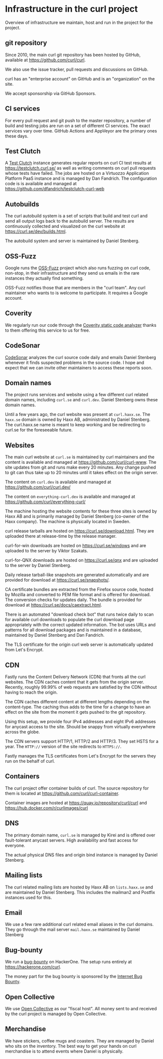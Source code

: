 <!--
Copyright (C) Daniel Stenberg, <daniel@haxx.se>, et al.

SPDX-License-Identifier: curl
-->

# Infrastructure in the curl project

Overview of infrastructure we maintain, host and run in the project for the
project.

## git repository

Since 2010, the main curl git repository has been hosted by GitHub, available
at https://github.com/curl/curl.

We also use the issue tracker, pull requests and discussions on GitHub.

curl has an "enterprise account" on GitHub and is an "organization" on the
site.

We accept sponsorship via GitHub Sponsors.

## CI services

For every pull request and git push to the master repository, a number of
build and testing jobs are run on a set of different CI services. The exact
services vary over time. GitHub Actions and AppVeyor are the primary ones
these days.

## Test Clutch

A [Test Clutch](https://github.com/dfandrich/testclutch) instance generates
regular reports on curl CI test results at https://testclutch.curl.se/ as well
as writing comments on curl pull requests whose tests have failed. The jobs
are hosted on a Virtuozzo Application Platform PaaS instance and is managed by
Dan Fandrich. The configuration code is is available and managed at
https://github.com/dfandrich/testclutch-curl-web

## Autobuilds

The curl autobuild system is a set of scripts that build and test curl and
send all output logs back to the autobuild server. The results are
continuously collected and visualized on the curl website at
<https://curl.se/dev/builds.html>.

The autobuild system and server is maintained by Daniel Stenberg.

## OSS-Fuzz

Google runs the [OSS-Fuzz](https://google.github.io/oss-fuzz/) project which
also runs fuzzing on curl code, non-stop, in their infrastructure and they
send us emails in the rare instances they actually find something.

OSS-Fuzz notifies those that are members in the "curl team". Any curl
maintainer who wants to is welcome to participate. It requires a Google
account.

## Coverity

We regularly run our code through the [Coverity static code
analyzer](https://scan.coverity.com/) thanks to them offering this service to
us for free.

## CodeSonar

[CodeSonar](https://codesecure.com/our-products/codesonar/) analyzes the curl
source code daily and emails Daniel Stenberg whenever it finds suspected
problems in the source code. I hope and expect that we can invite other
maintainers to access these reports soon.

## Domain names

The project runs services and website using a few different curl related
domain names, including `curl.se` and `curl.dev`. Daniel Stenberg owns these
domain names.

Until a few years ago, the curl website was present at `curl.haxx.se`. The
`haxx.se` domain is owned by Haxx AB, administrated by Daniel Stenberg. The
curl.haxx.se name is meant to keep working and be redirecting to curl.se for
the foreseeable future.

## Websites

The main curl website at `curl.se` is maintained by curl maintainers and the
content is available and managed at https://github.com/curl/curl-www. The site
updates from git and runs make every 20 minutes. Any change pushed to git can
thus take up to 20 minutes until it takes effect on the origin server.

The content on `curl.dev` is available and managed at
https://github.com/curl/curl.dev/

The content on `everything-curl.dev` is available and managed at
https://github.com/curl/everything-curl/

The machine hosting the website contents for these three sites is owned by
Haxx AB and is primarily managed by Daniel Stenberg (co-owner of the Haxx
company). The machine is physically located in Sweden.

curl release tarballs are hosted on https://curl.se/download.html. They are
uploaded there at release-time by the release manager.

curl-for-win downloads are hosted on https://curl.se/windows and are uploaded
to the server by Viktor Szakats.

curl-for-QNX downloads are hosted on <https://curl.se/qnx> and are uploaded to
the server by Daniel Stenberg.

Daily release tarball-like snapshots are generated automatically and are
provided for download at <https://curl.se/snapshots/>.

CA certificate bundles are extracted from the Firefox source code, hosted by
Mozilla and converted to PEM file format and is offered for download. The
conversion checks for updates daily. The bundle is provided for download at
<https://curl.se/docs/caextract.html>.

There is an automated "download check bot" that runs twice daily to scan for
available curl downloads to populate the curl download page appropriately with
the correct updated information. The bot uses URLs and patterns for all
download packages and is maintained in a database, maintained by Daniel
Stenberg and Dan Fandrich.

The TLS certificate for the origin curl web server is automatically updated
from Let's Encrypt.

## CDN

Fastly runs the Content Delivery Network (CDN) that fronts all the curl
websites. The CDN caches content that it gets from the origin server.
Recently, roughly 99.99% of web requests are satisfied by the CDN without
having to reach the origin.

The CDN caches different content at different lengths depending on the
content-type. The caching thus adds to the time for a change to have an effect
on the site from the moment it gets pushed to the git repository.

Using this setup, we provide four IPv4 addresses and eight IPv6 addresses for
anycast access to the site. Should be snappy from virtually everywhere across
the globe.

The CDN servers support HTTP/1, HTTP/2 and HTTP/3. They set HSTS for a year.
The `HTTP://` version of the site redirects to `HTTPS://`.

Fastly manages the TLS certificates from Let's Encrypt for the servers they
run on the behalf of curl.

## Containers

The curl project offer container builds of curl. The source repository for
them is located at <https://github.com/curl/curl-container>.

Container images are hosted at <https://quay.io/repository/curl/curl> and
<https://hub.docker.com/r/curlimages/curl>

## DNS

The primary domain name, `curl.se` is managed by Kirei and is offered over
fault-tolerant anycast servers. High availability and fast access for
everyone.

The actual physical DNS files and origin bind instance is managed by Daniel
Stenberg.

## Mailing lists

The curl related mailing lists are hosted by Haxx AB on `lists.haxx.se` and
are maintained by Daniel Stenberg. This includes the mailman2 and Postfix
instances used for this.

## Email

We use a few rare additional curl related email aliases in the curl domains.
They go through the mail server `mail.haxx.se` maintained by Daniel Stenberg

## Bug-bounty

We run a [bug-bounty](https://curl.se/docs/bugbounty.html) on HackerOne. The
setup runs entirely at https://hackerone.com/curl.

The money part for the bug bounty is sponsored by the [Internet Bug
Bounty](https://hackerone.com/ibb).

## Open Collective

We use [Open Collective](https://opencollective.com/curl) as our "fiscal
host". All money sent to and received by the curl project is managed by Open
Collective.

## Merchandise

We have stickers, coffee mugs and coasters. They are managed by Daniel who
sits on the inventory. The best way to get your hands on curl merchandise is
to attend events where Daniel is physically.
